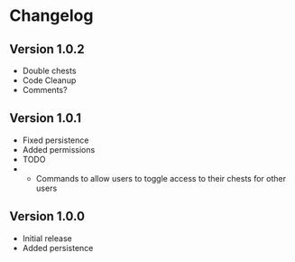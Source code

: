 Changelog
=========
Version 1.0.2
-------------
*   Double chests
*   Code Cleanup
*   Comments?

Version 1.0.1
-------------

*   Fixed persistence
*   Added permissions
*   TODO
*   *   Commands to allow users to toggle access to their chests for other users

Version 1.0.0
-------------

*   Initial release
*   Added persistence